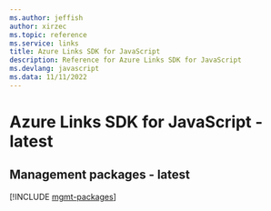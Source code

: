 ```yaml
---
ms.author: jeffish
author: xirzec
ms.topic: reference
ms.service: links
title: Azure Links SDK for JavaScript
description: Reference for Azure Links SDK for JavaScript
ms.devlang: javascript
ms.data: 11/11/2022
---
```

# Azure Links SDK for JavaScript - latest

## Management packages - latest
[!INCLUDE [mgmt-packages](links-mgmt-index.md)]